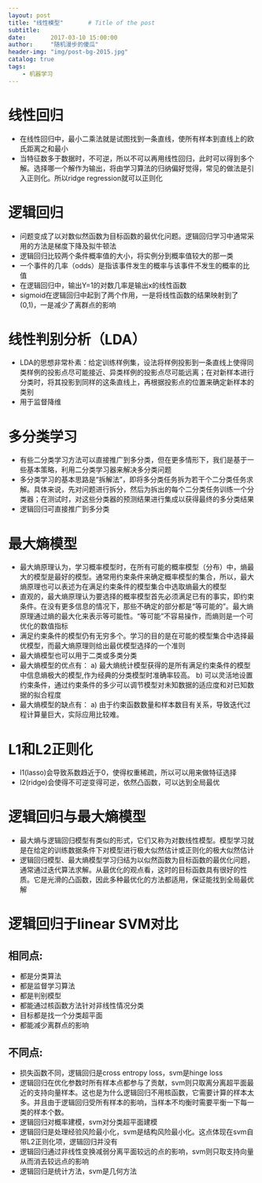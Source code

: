```yaml
---
layout: post
title: "线性模型"       # Title of the post
subtitle:
date:       2017-03-10 15:00:00
author:     "随机漫步的傻瓜"
header-img: "img/post-bg-2015.jpg"
catalog: true
tags:
    - 机器学习
---
```


# 线性回归
- 在线性回归中，最小二乘法就是试图找到一条直线，使所有样本到直线上的欧氏距离之和最小
- 当特征数多于数据时，不可逆，所以不可以再用线性回归，此时可以得到多个解。选择哪一个解作为输出，将由学习算法的归纳偏好觉得，常见的做法是引入正则化。所以ridge regression就可以正则化

# 逻辑回归
- 问题变成了以对数似然函数为目标函数的最优化问题。逻辑回归学习中通常采用的方法是梯度下降及拟牛顿法
- 逻辑回归比较两个条件概率值的大小，将实例分到概率值较大的那一类
- 一个事件的几率（odds）是指该事件发生的概率与该事件不发生的概率的比值
- 在逻辑回归中，输出Y=1的对数几率是输出x的线性函数
- sigmoid在逻辑回归中起到了两个作用，一是将线性函数的结果映射到了(0,1)，一是减少了离群点的影响

# 线性判别分析（LDA）
- LDA的思想非常朴素：给定训练样例集，设法将样例投影到一条直线上使得同类样例的投影点尽可能接近、异类样例的投影点尽可能远离；在对新样本进行分类时，将其投影到同样的这条直线上，再根据投影点的位置来确定新样本的类别
- 用于监督降维

# 多分类学习
- 有些二分类学习方法可以直接推广到多分类，但在更多情形下，我们是基于一些基本策略，利用二分类学习器来解决多分类问题
- 多分类学习的基本思路是“拆解法”，即将多分类任务拆为若干个二分类任务求解。具体来说，先对问题进行拆分，然后为拆出的每个二分类任务训练一个分类器；在测试时，对这些分类器的预测结果进行集成以获得最终的多分类结果
- 逻辑回归可直接推广到多分类

# 最大熵模型
- 最大熵原理认为，学习概率模型时，在所有可能的概率模型（分布）中，熵最大的模型是最好的模型。通常用约束条件来确定概率模型的集合，所以，最大熵原理也可以表述为在满足约束条件的模型集合中选取熵最大的模型
- 直观的，最大熵原理认为要选择的概率模型首先必须满足已有的事实，即约束条件。在没有更多信息的情况下，那些不确定的部分都是“等可能的”。最大熵原理通过熵的最大化来表示等可能性。“等可能”不容易操作，而熵则是一个可优化的数值指标
- 满足约束条件的模型仍有无穷多个。学习的目的是在可能的模型集合中选择最优模型，而最大熵原理则给出最优模型选择的一个准则
- 最大熵模型也可以用于二类或多类分类
- 最大熵模型的优点有：
a) 最大熵统计模型获得的是所有满足约束条件的模型中信息熵极大的模型,作为经典的分类模型时准确率较高。
b) 可以灵活地设置约束条件，通过约束条件的多少可以调节模型对未知数据的适应度和对已知数据的拟合程度
- 最大熵模型的缺点有：
a) 由于约束函数数量和样本数目有关系，导致迭代过程计算量巨大，实际应用比较难。

# L1和L2正则化
- l1(lasso)会导致系数趋近于0，使得权重稀疏，所以可以用来做特征选择
- l2(ridge)会使得不可逆变得可逆，依然凸函数，可以达到全局最优

# 逻辑回归与最大熵模型
- 最大熵与逻辑回归模型有类似的形式，它们又称为对数线性模型。模型学习就是在给定的训练数据条件下对模型进行极大似然估计或正则化的极大似然估计
- 逻辑回归模型、最大熵模型学习归结为以似然函数为目标函数的最优化问题，通常通过迭代算法求解。从最优化的观点看，这时的目标函数具有很好的性质。它是光滑的凸函数，因此多种最优化的方法都适用，保证能找到全局最优解

# 逻辑回归于linear SVM对比
## 相同点:
- 都是分类算法
- 都是监督学习算法
- 都是判别模型
- 都能通过核函数方法针对非线性情况分类
- 目标都是找一个分类超平面
- 都能减少离群点的影响

## 不同点:
- 损失函数不同，逻辑回归是cross entropy loss，svm是hinge loss
- 逻辑回归在优化参数时所有样本点都参与了贡献，svm则只取离分离超平面最近的支持向量样本。这也是为什么逻辑回归不用核函数，它需要计算的样本太多。并且由于逻辑回归受所有样本的影响，当样本不均衡时需要平衡一下每一类的样本个数。
- 逻辑回归对概率建模，svm对分类超平面建模
- 逻辑回归是处理经验风险最小化，svm是结构风险最小化。这点体现在svm自带L2正则化项，逻辑回归并没有
- 逻辑回归通过非线性变换减弱分离平面较远的点的影响，svm则只取支持向量从而消去较远点的影响
- 逻辑回归是统计方法，svm是几何方法
